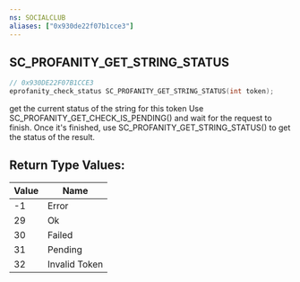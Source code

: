 ```yaml
---
ns: SOCIALCLUB
aliases: ["0x930de22f07b1cce3"]
---
```

## SC_PROFANITY_GET_STRING_STATUS

```c
// 0x930DE22F07B1CCE3
eprofanity_check_status SC_PROFANITY_GET_STRING_STATUS(int token);
```

get the current status of the string for this token
Use SC_PROFANITY_GET_CHECK_IS_PENDING() and wait for the request to finish.  Once it's finished, use SC_PROFANITY_GET_STRING_STATUS() to get the status of the result.

## Return Type Values:
| Value | Name |
| --- | --- |
| -1 | Error |
| 29 | Ok |
| 30 | Failed |
| 31 | Pending |
| 32 | Invalid Token |

